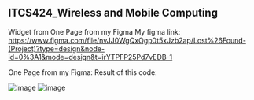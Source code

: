 ## ITCS424_Wireless and Mobile Computing
Widget from One Page from my Figma
My figma link: https://www.figma.com/file/nvJJ0WgQxOgp0t5xJzb2ap/Lost%26Found-(Project)?type=design&node-id=0%3A1&mode=design&t=irYTPFP25Pd7vEDB-1


One Page from my Figma:                                                                                                                     Result of this code:


![image](https://github.com/qndska/Widgetfromfigma/assets/106175374/60256b7a-2141-4040-baaa-08b75c530890)                                   ![image](https://github.com/qndska/Widgetfromfigma/assets/106175374/e0153af6-78c1-426a-89f0-99b85fe0557e)
